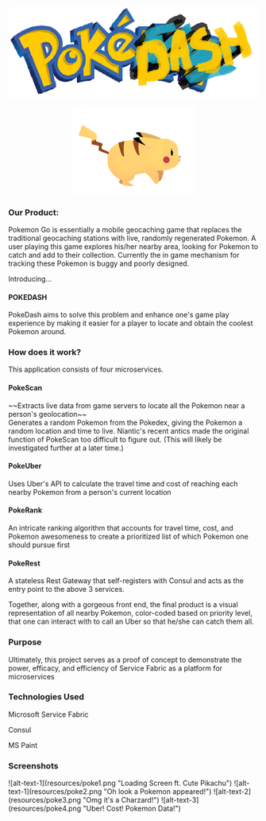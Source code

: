 <img src = "resources/word.png" />
<p align = "center">
<img src = "resources/pika.gif" />
</p>
<h3>Our Product:</h3>

Pokemon Go is essentially a mobile geocaching game that replaces the traditional geocaching stations with live, randomly regenerated Pokemon.  A user playing this game explores his/her nearby area, looking for Pokemon to catch and add to their collection. Currently the in game mechanism for tracking these Pokemon is buggy and poorly designed.

Introducing...

<h4>POKEDASH</h4>

PokeDash aims to solve this problem and enhance one's game play experience by making it easier for a player to locate and obtain the coolest Pokemon around.

<h3>How does it work?</h3>
This application consists of four microservices.
<h4>PokeScan</h4>
~~Extracts live data from game servers to locate all the Pokemon near a person's geolocation~~
<br/>
Generates a random Pokemon from the Pokedex, giving the Pokemon a random location and time to live. Niantic's recent antics made the original function of PokeScan too difficult to figure out. (This will likely be investigated further at a later time.)
<h4>PokeUber</h4>
Uses Uber's API to calculate the travel time and cost of reaching each nearby Pokemon from a person's current location
<h4>PokeRank</h4>
An intricate ranking algorithm that accounts for travel time, cost, and Pokemon awesomeness to create a prioritized list of which Pokemon one should pursue first
<h4>PokeRest</h4>
A stateless Rest Gateway that self-registers with Consul and acts as the entry point to the above 3 services.

Together, along with a gorgeous front end, the final product is a visual representation of all nearby Pokemon, color-coded based on priority level, that one can interact with to call an Uber so that he/she can catch them all.

<h3>Purpose</h3>
Ultimately, this project serves as a proof of concept to demonstrate the power, efficacy, and efficiency of Service Fabric as a platform for microservices

<h3>Technologies Used</h3>

Microsoft Service Fabric

Consul

MS Paint

<h3>Screenshots</h3>
<span>![alt-text-1](resources/poke1.png "Loading Screen ft. Cute Pikachu")        ![alt-text-1](resources/poke2.png "Oh look a Pokemon appeared!")        ![alt-text-2](resources/poke3.png "Omg it's a Charzard!")        ![alt-text-3](resources/poke4.png "Uber! Cost! Pokemon Data!")</span>
